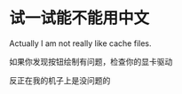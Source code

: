 <html>
	<h1>试一试能不能用中文</h1>
	<p>Actually I am not really like cache files.</p>
	<p>如果你发现按钮绘制有问题，检查你的显卡驱动</p>
	<p>反正在我的机子上是没问题的</p>
</html>
